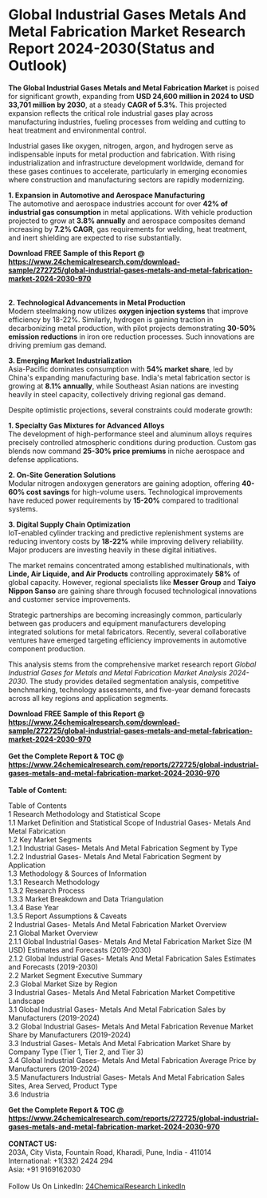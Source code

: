 <h1>Global Industrial Gases Metals And Metal Fabrication Market Research Report 2024-2030(Status and Outlook)</h1><p><strong>The Global Industrial Gases Metals and Metal Fabrication Market</strong> is poised for significant growth, expanding from <strong>USD 24,600 million in 2024 to USD 33,701 million by 2030</strong>, at a steady <strong>CAGR of 5.3%</strong>. This projected expansion reflects the critical role industrial gases play across manufacturing industries, fueling processes from welding and cutting to heat treatment and environmental control.</p><p>Industrial gases like oxygen, nitrogen, argon, and hydrogen serve as indispensable inputs for metal production and fabrication. With rising industrialization and infrastructure development worldwide, demand for these gases continues to accelerate, particularly in emerging economies where construction and manufacturing sectors are rapidly modernizing.</p><p><strong>1. Expansion in Automotive and Aerospace Manufacturing</strong><br>
The automotive and aerospace industries account for over <strong>42% of industrial gas consumption</strong> in metal applications. With vehicle production projected to grow at <strong>3.8% annually</strong> and aerospace composites demand increasing by <strong>7.2% CAGR</strong>, gas requirements for welding, heat treatment, and inert shielding are expected to rise substantially.</p><div><b>Download FREE Sample of this Report @ 
            <a href="https://www.24chemicalresearch.com/download-sample/272725/global-industrial-gases-metals-and-metal-fabrication-market-2024-2030-970">
            https://www.24chemicalresearch.com/download-sample/272725/global-industrial-gases-metals-and-metal-fabrication-market-2024-2030-970</a></b></div><br><p><strong>2. Technological Advancements in Metal Production</strong><br>
Modern steelmaking now utilizes <strong>oxygen injection systems</strong> that improve efficiency by 18-22%. Similarly, hydrogen is gaining traction in decarbonizing metal production, with pilot projects demonstrating <strong>30-50% emission reductions</strong> in iron ore reduction processes. Such innovations are driving premium gas demand.</p><p><strong>3. Emerging Market Industrialization</strong><br>
Asia-Pacific dominates consumption with <strong>54% market share</strong>, led by China's expanding manufacturing base. India's metal fabrication sector is growing at <strong>8.1% annually</strong>, while Southeast Asian nations are investing heavily in steel capacity, collectively driving regional gas demand.</p><p>Despite optimistic projections, several constraints could moderate growth:</p><p><strong>1. Specialty Gas Mixtures for Advanced Alloys</strong><br>
The development of high-performance steel and aluminum alloys requires precisely controlled atmospheric conditions during production. Custom gas blends now command <strong>25-30% price premiums</strong> in niche aerospace and defense applications.</p><p><strong>2. On-Site Generation Solutions</strong><br>
Modular nitrogen andoxygen generators are gaining adoption, offering <strong>40-60% cost savings</strong> for high-volume users. Technological improvements have reduced power requirements by <strong>15-20%</strong> compared to traditional systems.</p><p><strong>3. Digital Supply Chain Optimization</strong><br>
IoT-enabled cylinder tracking and predictive replenishment systems are reducing inventory costs by <strong>18-22%</strong> while improving delivery reliability. Major producers are investing heavily in these digital initiatives.</p><p>The market remains concentrated among established multinationals, with <strong>Linde, Air Liquide, and Air Products</strong> controlling approximately <strong>58%</strong> of global capacity. However, regional specialists like <strong>Messer Group</strong> and <strong>Taiyo Nippon Sanso</strong> are gaining share through focused technological innovations and customer service improvements.</p><p>Strategic partnerships are becoming increasingly common, particularly between gas producers and equipment manufacturers developing integrated solutions for metal fabricators. Recently, several collaborative ventures have emerged targeting efficiency improvements in automotive component production.</p><p>This analysis stems from the comprehensive market research report <em>Global Industrial Gases for Metals and Metal Fabrication Market Analysis 2024-2030</em>. The study provides detailed segmentation analysis, competitive benchmarking, technology assessments, and five-year demand forecasts across all key regions and application segments.</p><div><b>Download FREE Sample of this Report @ 
            <a href="https://www.24chemicalresearch.com/download-sample/272725/global-industrial-gases-metals-and-metal-fabrication-market-2024-2030-970">
            https://www.24chemicalresearch.com/download-sample/272725/global-industrial-gases-metals-and-metal-fabrication-market-2024-2030-970</a></b></div><br><div><b>Get the Complete Report & TOC @ 
            <a href="https://www.24chemicalresearch.com/reports/272725/global-industrial-gases-metals-and-metal-fabrication-market-2024-2030-970">
            https://www.24chemicalresearch.com/reports/272725/global-industrial-gases-metals-and-metal-fabrication-market-2024-2030-970</a></b></div><br>
            <b>Table of Content:</b><p>Table of Contents<br />
1 Research Methodology and Statistical Scope<br />
1.1 Market Definition and Statistical Scope of Industrial Gases- Metals And Metal Fabrication<br />
1.2 Key Market Segments<br />
1.2.1 Industrial Gases- Metals And Metal Fabrication Segment by Type<br />
1.2.2 Industrial Gases- Metals And Metal Fabrication Segment by Application<br />
1.3 Methodology & Sources of Information<br />
1.3.1 Research Methodology<br />
1.3.2 Research Process<br />
1.3.3 Market Breakdown and Data Triangulation<br />
1.3.4 Base Year<br />
1.3.5 Report Assumptions & Caveats<br />
2 Industrial Gases- Metals And Metal Fabrication Market Overview<br />
2.1 Global Market Overview<br />
2.1.1 Global Industrial Gases- Metals And Metal Fabrication Market Size (M USD) Estimates and Forecasts (2019-2030)<br />
2.1.2 Global Industrial Gases- Metals And Metal Fabrication Sales Estimates and Forecasts (2019-2030)<br />
2.2 Market Segment Executive Summary<br />
2.3 Global Market Size by Region<br />
3 Industrial Gases- Metals And Metal Fabrication Market Competitive Landscape<br />
3.1 Global Industrial Gases- Metals And Metal Fabrication Sales by Manufacturers (2019-2024)<br />
3.2 Global Industrial Gases- Metals And Metal Fabrication Revenue Market Share by Manufacturers (2019-2024)<br />
3.3 Industrial Gases- Metals And Metal Fabrication Market Share by Company Type (Tier 1, Tier 2, and Tier 3)<br />
3.4 Global Industrial Gases- Metals And Metal Fabrication Average Price by Manufacturers (2019-2024)<br />
3.5 Manufacturers Industrial Gases- Metals And Metal Fabrication Sales Sites, Area Served, Product Type<br />
3.6 Industria</p><div><b>Get the Complete Report & TOC @ 
            <a href="https://www.24chemicalresearch.com/reports/272725/global-industrial-gases-metals-and-metal-fabrication-market-2024-2030-970">
            https://www.24chemicalresearch.com/reports/272725/global-industrial-gases-metals-and-metal-fabrication-market-2024-2030-970</a></b></div><br><b>CONTACT US:</b><br>
            203A, City Vista, Fountain Road, Kharadi, Pune, India - 411014<br>
            International: +1(332) 2424 294<br>
            Asia: +91 9169162030 <br><br>
            Follow Us On LinkedIn: <a href="https://www.linkedin.com/company/24chemicalresearch/">24ChemicalResearch LinkedIn</a>